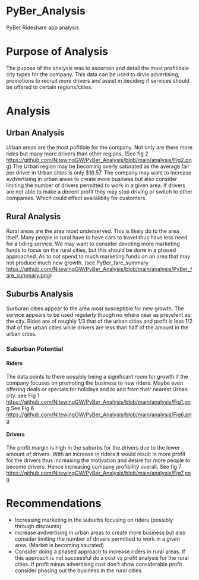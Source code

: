 # PyBer_Analysis
PyBer Rideshare app analysis 

# Purpose of Analysis
The pupose of the analysis was to ascertain and detail the most profitibale city types for the company. This data can be used to drvie advertising, promotions to recruit more drivers and assist in deciding if services should be offered to certain regions/cities.

# Analysis
## Urban Analysis
Urban areas are the most pofitible for the company. Not only are there more rides but many more drivers than other regions. (See fig 2 https://github.com/NitewingGW/PyBer_Analysis/blob/main/analysis/Fig2.png) The Urban region may be becoming overly saturated as the average fair per driver in Urban cities is only $16.57. The company may want to increase avdvertising in urban areas to create more business but also consider limiting the number of drivers permitted to work in a given area. If drivers are not able to make a decent profit they may stop driving or switch to other companies. Which could effect availalibity for customers.

## Rural Analysis
Rural areas are the area most underserved. This is likely do to the area itself. Many people in rural have to have cars to travel thus have less need for a  tiding service. We may want to consider devoting more marketing funds to focus on the rural cities, but this should be done in a phased approached. As to not spend to much marketing funds on an area that may not produce much new growth. (see PyBer_fare_summary https://github.com/NitewingGW/PyBer_Analysis/blob/main/analysis/PyBer_fare_summary.png) 

## Suburbs Analysis
Surburan cities appear to the area most susceptible for new growth. The service appears to be used regularly though no where near as prevelent as the city. Rides are of roughly 1/3 that of the urban cities and profit is less 1/2 that of the urban cities while drivers are less than half of the amount in the urban cities. 

### Suburban Potential
#### Riders
The data points to there possibly being a  significant room for growth if the company focuses on promoting the business to new riders. Maybe even offering deals or specials for holidays and to and from their nearest Urban city.
see Fig 1 https://github.com/NitewingGW/PyBer_Analysis/blob/main/analysis/Fig1.png
See Fig 6 https://github.com/NitewingGW/PyBer_Analysis/blob/main/analysis/Fig6.png
#### Drivers
The profit margin is high in the suburbs for the drivers due to the lower amount of drivers. With an increase in riders it would result in more profit for the drivers thus increasing the motivation and desire for more people to become drivers. Hence increasing company profibility overall.
See fig 7 https://github.com/NitewingGW/PyBer_Analysis/blob/main/analysis/Fig7.png

# Recommendations
* Increasing marketing in the suburbs focusing on riders (possibly through discounts)
* increase avdvertising in urban areas to create more business but also consider limiting the number of drivers permitted to work in a given area. (Market is becoming saurated)
* Consider doing a phased approach to increase riders in rural areas. If this approach is not successful do a cost vs profit analysis for the rural cities. If profit minus advertising cost don't show considerable profit consider phasing out the business in the rural cities. 

